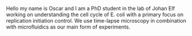 Hello my name is Oscar and I am a PhD student in the lab of Johan Elf working on understanding the cell cycle of E. coli with a primary focus on replication initiation control.
We use time-lapse microscopy in combination with microfluidics as our main form of experiments.
